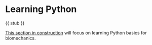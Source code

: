 # Learning Python

{{ stub }}

[This section in construction](python.md) will focus on learning Python basics for biomechanics.
